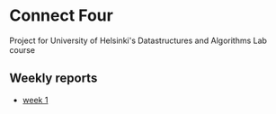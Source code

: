 # Connect Four

Project for University of Helsinki's Datastructures and Algorithms Lab course

## Weekly reports
- [week 1](https://github.com/nicolaskivimaki/tiralabra-k23/blob/main/documentation/weekly_reports/week1.md)
